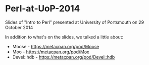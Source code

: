 Perl-at-UoP-2014
================

Slides of "Intro to Perl" presented at University of Portsmouth on 29 October 2014

In addition to what's on the slides, we talked a little about:
- Moose      - https://metacpan.org/pod/Moose
- Moo        - https://metacpan.org/pod/Moo
- Devel::hdb - https://metacpan.org/pod/Devel::hdb


